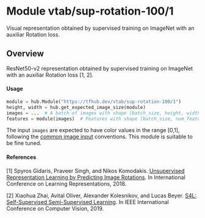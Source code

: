 # Module vtab/&zwnj;sup-rotation-100/1
Visual representation obtained by supervised training on ImageNet with an
auxiliar Rotation loss.

<!-- asset-path: https://storage.googleapis.com/vtab/sup-rotation-100/1.tar.gz -->
<!-- dataset: imagenet-ilsvrc-2012-cls -->
<!-- module-type: image-feature-vector -->
<!-- network-architecture: ResNet50-v2 -->
<!-- fine-tunable: true -->
<!-- format: hub -->


## Overview
ResNet50-v2 representation obtained by supervised training on ImageNet with
an auxiliar Rotation loss [1, 2].

#### Usage

```python
module = hub.Module("https://tfhub.dev/vtab/sup-rotation-100/1")
height, width = hub.get_expected_image_size(module)
images = ...  # A batch of images with shape [batch_size, height, width, 3].
features = module(images)  # Features with shape [batch_size, num_features].
```

The input `images` are expected to have color values in the range [0,1], following
the [common image input](https://www.tensorflow.org/hub/common_signatures/images#input) conventions.
This module is suitable to be fine tuned.

#### References
[1] Spyros Gidaris, Praveer Singh, and Nikos Komodakis.
[Unsupervised Representation Learning by Predicting Image Rotations](https://openreview.net/forum?id=S1v4N2l0-).
In International Conference on Learning Representations, 2018.

[2] Xiaohua Zhai, Avital Oliver, Alexander Kolesnikov, and Lucas Beyer.
[S4L: Self-Supervised Semi-Supervised Learning](https://arxiv.org/pdf/1905.03670.pdf).
In IEEE International Conference on Computer Vision, 2019.
